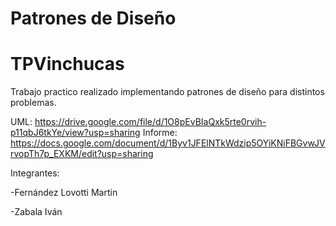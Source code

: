 # Patrones de Diseño
# TPVinchucas 
Trabajo practico realizado implementando patrones de diseño para distintos problemas.

UML: https://drive.google.com/file/d/1O8pEvBIaQxk5rte0rvih-p11qbJ6tkYe/view?usp=sharing
Informe: https://docs.google.com/document/d/1Byv1JFElNTkWdzip5OYiKNiFBGvwJVrvopTh7p_EXKM/edit?usp=sharing

Integrantes:

-Fernández Lovotti Martin

-Zabala Iván
